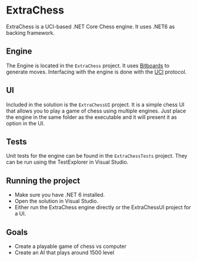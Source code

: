 # ExtraChess
ExtraChess is a UCI-based .NET Core Chess engine. It uses .NET6 as backing framework.

## Engine
The Engine is located in the `ExtraChess` project. It uses [Bitboards](https://www.chessprogramming.org/Bitboards) to generate moves. Interfacing with the engine is done with the [UCI](http://wbec-ridderkerk.nl/html/UCIProtocol.html) protocol.

## UI
Included in the solution is the `ExtraChessUI` project. It is a simple chess UI that allows you to play a game of chess using multiple engines. Just place the engine in the same folder as the executable and it will present it as option in the UI.

## Tests
Unit tests for the engine can be found in the `ExtraChessTests` project. They can be run using the TestExplorer in Visual Studio.

## Running the project
- Make sure you have .NET 6 installed.
- Open the solution in Visual Studio.
- Either run the ExtraChess engine directly or the ExtraChessUI project for a UI.

## Goals
 - Create a playable game of chess vs computer
 - Create an AI that plays around 1500 level
